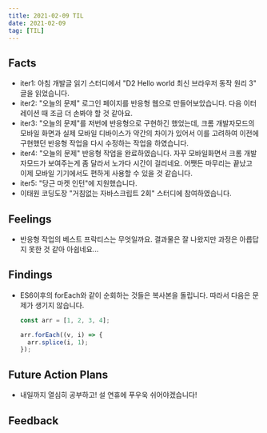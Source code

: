 ```yaml
---
title: 2021-02-09 TIL
date: 2021-02-09
tag: [TIL]
---
```


## Facts

- iter1: 아침 개발글 읽기 스터디에서 "D2 Hello world 최신 브라우저 동작 원리 3" 글을 읽었습니다.
- iter2: "오늘의 문제" 로그인 페이지를 반응형 웹으로 만들어보았습니다. 다음 이터레이션 때 조금 더 손봐야 할 것 같아요.
- iter3: "오늘의 문제"를 저번에 반응형으로 구현하긴 했었는데, 크롬 개발자모드의 모바일 화면과 실제 모바일 디바이스가 약간의 차이가 있어서 이를 고려하여 이전에 구현했던 반응형 작업을 다시 수정하는 작업을 하였습니다.
- iter4: "오늘의 문제" 반응형 작업을 완료하였습니다. 자꾸 모바일화면서 크롬 개발자모드가 보여주는게 좀 달라서 노가다 시간이 걸리네요. 어쨋든 마무리는 끝났고 이제 모바일 기기에서도 편하게 사용할 수 있을 것 같습니다.
- iter5: "당근 마켓 인턴"에 지원했습니다.
- 이태원 코딩도장 "거침없는 자바스크립트 2회" 스터디에 참여하였습니다.

## Feelings

- 반응형 작업의 베스트 프락티스는 무엇일까요. 결과물은 잘 나왔지만 과정은 아릅답지 못한 것 같아 아쉽네요...

## Findings

- ES6이후의 forEach와 같이 순회하는 것들은 복사본을 돌립니다. 따라서 다음은 문제가 생기지 않습니다.

    ```js
    const arr = [1, 2, 3, 4];

    arr.forEach((v, i) => {
      arr.splice(i, 1);
    });
    ```

## Future Action Plans

- 내일까지 열심히 공부하고! 설 연휴에 푸우욱 쉬어야겠습니다!

## Feedback
